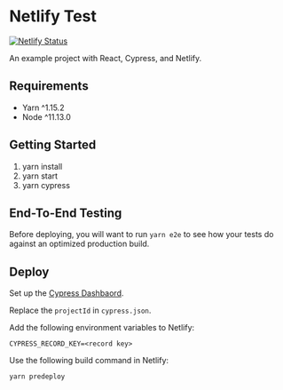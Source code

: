 # Netlify Test
[![Netlify Status](https://api.netlify.com/api/v1/badges/0113244a-f83d-46aa-bedd-e8a39eb20d70/deploy-status)](https://app.netlify.com/sites/jcd/deploys)

An example project with React, Cypress, and Netlify.

## Requirements
- Yarn ^1.15.2
- Node ^11.13.0

## Getting Started
1. yarn install
1. yarn start
1. yarn cypress

## End-To-End Testing
Before deploying, you will want to run `yarn e2e` to see how your tests do against an optimized production build.

## Deploy

Set up the [Cypress Dashbaord](https://www.cypress.io/dashboard/).

Replace the `projectId` in `cypress.json`.

Add the following environment variables to Netlify:

    CYPRESS_RECORD_KEY=<record key>

Use the following build command in Netlify:

    yarn predeploy

